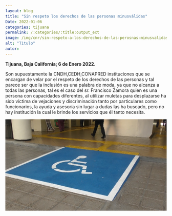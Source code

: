 ```yaml
---
layout: blog
title: "Sin respeto los derechos de las personas minusválidas"
Date: 2022-01-06
categories: tijuana
permalink: /:categories/:title:output_ext
image: /img/cnr/sin-respeto-a-los-derechos-de-las-perosnas-minusvalidas.png
alt: "Titulo"
autor:
---
```


**Tijuana, Baja California; 6 de Enero 2022.** 

Son supuestamente la CNDH,CEDH,CONAPRED instituciones que se encargan de velar por el respeto de los derechos de las personas y tal parece ser que la inclusión es una palabra de moda, ya que no alcanza a todas las personas, tal es el caso del sr. Francisco Zamora quien es una persona con capacidades diferentes, al utilizar muletas para desplazarse ha sido víctima de vejaciones y discriminación tanto por particulares como funcionarios, la ayuda y asesoría sin lugar a dudas las ha buscado, pero no hay institución la cual le brinde los servicios que él tanto necesita. 


<div id="carouselExampleSlidesOnly" class="carousel slide" data-ride="carousel">
  <div class="carousel-inner">
    <div class="carousel-item active">
       <img class="d-block w-100" src="/img/cnr/sin-respeto-a-los-derechos-de-las-perosnas-minusvalidas.png" loading="lazy"  alt="Sin respeto los derechos de las personas minusválidas">
    </div>
  </div>
</div>